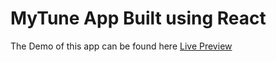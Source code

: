 # MyTune App Built using React

The Demo of this app can be found here [Live Preview](https://my-tunes-website.netlify.app/)

